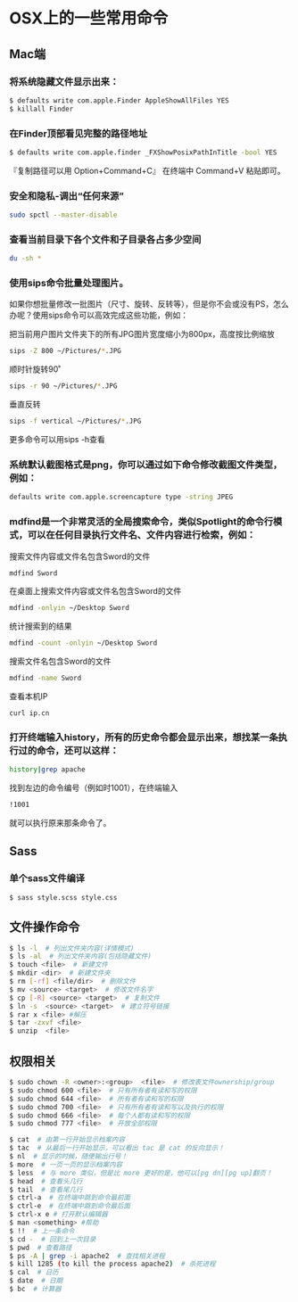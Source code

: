 
# OSX上的一些常用命令

<!-- more -->
## Mac端
### 将系统隐藏文件显示出来：
```bash
$ defaults write com.apple.Finder AppleShowAllFiles YES 
$ killall Finder
```

### 在Finder顶部看见完整的路径地址
```bash
$ defaults write com.apple.finder _FXShowPosixPathInTitle -bool YES
```
『复制路径可以用 Option+Command+C』 在终端中 Command+V 粘贴即可。

### 安全和隐私-调出“任何来源”
```bash
sudo spctl --master-disable
```

### 查看当前目录下各个文件和子目录各占多少空间
```bash
du -sh *
```

### 使用sips命令批量处理图片。
如果你想批量修改一批图片（尺寸、旋转、反转等），但是你不会或没有PS，怎么办呢？使用sips命令可以高效完成这些功能，例如：

把当前用户图片文件夹下的所有JPG图片宽度缩小为800px，高度按比例缩放
```bash
sips -Z 800 ~/Pictures/*.JPG
```

顺时针旋转90˚
```bash
sips -r 90 ~/Pictures/*.JPG
```

垂直反转
```bash
sips -f vertical ~/Pictures/*.JPG
```

更多命令可以用sips -h查看

###  系统默认截图格式是png，你可以通过如下命令修改截图文件类型，例如：
```bash
defaults write com.apple.screencapture type -string JPEG
```


### mdfind是一个非常灵活的全局搜索命令，类似Spotlight的命令行模式，可以在任何目录执行文件名、文件内容进行检索，例如：

搜索文件内容或文件名包含Sword的文件
```bash
mdfind Sword    
```

在桌面上搜索文件内容或文件名包含Sword的文件
```bash
mdfind -onlyin ~/Desktop Sword
```

统计搜索到的结果
```bash
mdfind -count -onlyin ~/Desktop Sword
```

搜索文件名包含Sword的文件
```bash
mdfind -name Sword
```
查看本机IP
```
curl ip.cn
```
###  打开终端输入history，所有的历史命令都会显示出来，想找某一条执行过的命令，还可以这样：
 ```bash
 history|grep apache
 ```

 找到左边的命令编号（例如时1001），在终端输入
 ```bash
 !1001
 ```
 就可以执行原来那条命令了。

## Sass
### 单个sass文件编译
```
$ sass style.scss style.css
```

## 文件操作命令
```bash
$ ls -l  # 列出文件夹内容(详情模式)
$ ls -al  # 列出文件夹内容(包括隐藏文件)
$ touch <file>  # 新建文件
$ mkdir <dir>  # 新建文件夹
$ rm [-rf] <file/dir>  # 删除文件
$ mv <source> <target>  # 修改文件名字
$ cp [-R] <source> <target>  # 复制文件
$ ln -s  <source> <target>  # 建立符号链接
$ rar x <file> #解压
$ tar -zxvf <file>
$ unzip  <file>
```

## 权限相关
```bash
$ sudo chown -R <owner>:<group>  <file>  # 修改表文件ownership/group
$ sudo chmod 600 <file>  # 只有所有者有读和写的权限
$ sudo chmod 644 <file>  # 所有者有读和写的权限
$ sudo chmod 700 <file>  # 只有所有者有读和写以及执行的权限
$ sudo chmod 666 <file>  # 每个人都有读和写的权限
$ sudo chmod 777 <file>  # 开放全部权限
```

```bash
$ cat  # 由第一行开始显示档案内容
$ tac  # 从最后一行开始显示，可以看出 tac 是 cat 的反向显示！
$ nl  # 显示的时候，随便输出行号！
$ more  # 一页一页的显示档案内容
$ less  # 与 more 类似，但是比 more 更好的是，他可以[pg dn][pg up]翻页！
$ head  # 查看头几行
$ tail  # 查看尾几行
$ ctrl-a  # 在终端中跳到命令最前面
$ ctrl-e  # 在终端中跳到命令最后面
$ ctrl-x e # 打开默认编辑器
$ man <something> #帮助
$ !!  # 上一条命令
$ cd -  # 回到上一次目录
$ pwd  # 查看路径
$ ps -A | grep -i apache2  # 查找相关进程
$ kill 1285 (to kill the process apache2)  # 杀死进程
$ cal  # 日历
$ date  # 日期
$ bc  # 计算器
```